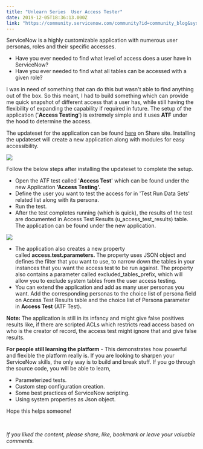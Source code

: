 ```yaml
---
title: "Unlearn Series  User Access Tester"
date: 2019-12-05T18:36:13.000Z
link: "https://community.servicenow.com/community?id=community_blog&sys_id=5afbc319db21445014d6fb2439961924"
---
```

<p>ServiceNow is a highly customizable application with numerous user personas, roles and their specific accesses.</p>
<ul><li>Have you ever needed to find what level of access does a user have in ServiceNow? </li><li>Have you ever needed to find what all tables can be accessed with a given role?</li></ul>
<p>I was in need of something that can do this but wasn&#39;t able to find anything out of the box. So this meant, I had to build something which can provide me quick snapshot of different access that a user has, while still having the flexibility of expanding the capability if required in future. The setup of the application (&#39;<strong>Access Testing</strong>&#39;) is extremely simple and it<strong> </strong>uses <strong>ATF</strong> under the hood to determine the access.</p>
<p>The updateset for the application can be found <a href="https://developer.servicenow.com/app.do#!/share/contents/4214057_user_access_tester?t&#61;PRODUCT_DETAILS" target="_blank" rel="noopener noreferrer nofollow">here</a> on Share site. Installing the updateset will create a new application along with modules for easy accessibility. </p>
<p><img style="max-width: 100%; max-height: 480px;" src="https://community.servicenow.com/3128cf15dbed045014d6fb24399619f3.iix" /></p>
<p>Follow the below steps after installing the updateset to complete the setup.</p>
<ul><li>Open the ATF test called &#39;<strong>Access Test</strong>&#39; which can be found under the new Application<strong> &#39;Access Testing&#39;.</strong> </li><li>Define the user you want to test the access for in &#39;Test Run Data Sets&#39; related list along with its persona.</li><li>Run the test. </li><li>After the test completes running (which is quick), the results of the test are documented in Access Test Results (u_access_test_results) table. The application can be found under the new application.</li></ul>
<p><img style="max-width: 100%; max-height: 480px;" src="https://community.servicenow.com/58b8c7d5dbed045014d6fb2439961900.iix" /></p>
<ul><li>The application also creates a new property called <strong>access.test.parameters. </strong>The property uses JSON object and defines the filter that you want to use, to narrow down the tables in your instances that you want the access test to be run against. The property also contains a parameter called excluded_tables_prefix, which will allow you to exclude system tables from the user access testing.</li><li>You can extend the application and add as many user personas you want. Add the corresponding personas to the choice list of persona field on Access Test Results table and the choice list of Persona parameter in <strong>Access Test</strong> (ATF Test)<strong>.</strong></li></ul>
<p><strong>Note: </strong>The application is still in its infancy and might give false positives results like, if there are scripted ACLs which restricts read access based on who is the creator of record, the access test might ignore that and give false results.</p>
<p><strong>For people still learning the platform</strong> - This demonstrates how powerful and flexible the platform really is. If you are looking to sharpen your ServiceNow skills, the only way is to build and break stuff. If you go through the source code, you will be able to learn,</p>
<ul class="ng-scope"><li>Parameterized tests.</li><li>Custom step configuration creation.</li><li>Some best practices of ServiceNow scripting.</li><li>Using system properties as Json object.</li></ul>
<p>Hope this helps someone!</p>
<p> </p>
<p><em>If you liked the content, please share, like, bookmark or leave your valuable comments.</em></p>